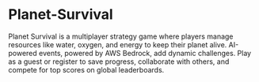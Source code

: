 # Planet-Survival
 Planet Survival is a multiplayer strategy game where players manage resources like water, oxygen, and energy to keep their planet alive. AI-powered events, powered by AWS Bedrock, add dynamic challenges. Play as a guest or register to save progress, collaborate with others, and compete for top scores on global leaderboards.
